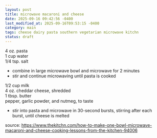 ```yaml
---
layout: post
title: microwave macaroni and cheese
date: 2025-09-16 09:42:56 -0400
last_modified_at: 2025-09-16T09:53:15 -0400
category: main
tags: cheese dairy pasta southern vegetarian microwave kitchn
status: draft
---
```


4 oz. pasta  
1 cup water  
1/4 tsp. salt  
* combine in large microwave bowl and microwave for 2 minutes
* stir and continue microwaving until pasta is cooked

1/2 cup milk  
4 oz. cheddar cheese, shredded  
1 tbsp. butter  
pepper, garlic powder, and nutmeg, to taste  
* stir into pasta and microwave in 30-second bursts, stirring after each burst,
  until cheese is melted

source: <https://www.thekitchn.com/how-to-make-one-bowl-microwave-macaroni-and-cheese-cooking-lessons-from-the-kitchen-94006>
